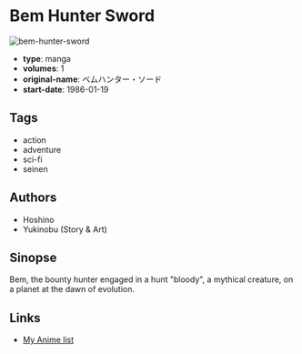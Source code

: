 # Bem Hunter Sword

![bem-hunter-sword](https://cdn.myanimelist.net/images/manga/3/63483.jpg)

-   **type**: manga
-   **volumes**: 1
-   **original-name**: ベムハンター・ソード
-   **start-date**: 1986-01-19

## Tags

-   action
-   adventure
-   sci-fi
-   seinen

## Authors

-   Hoshino
-   Yukinobu (Story & Art)

## Sinopse

Bem, the bounty hunter engaged in a hunt "bloody", a mythical creature, on a planet at the dawn of evolution.

## Links

-   [My Anime list](https://myanimelist.net/manga/33559/Bem_Hunter_Sword)
